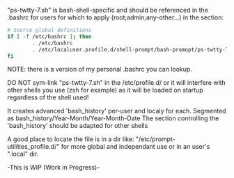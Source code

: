 "ps-twtty-7.sh" is bash-shell-specific and should be referenced in the .bashrc
for users for which to apply (root;admin;any-other...) in the section:
```bash
# Source global definitions
if [ -f /etc/bashrc ]; then
        . /etc/bashrc
        . /etc/localuser.profile.d/shell-prompt/bash-promopt/ps-twtty-7.sh
fi
```
NOTE: there is a version of my personal .bashrc you can lookup.

DO NOT sym-link "ps-twtty-7.sh" in the /etc/profile.d/ or it will interfere with other
shells you use (zsh for example) as it will be loaded on startup regardless of
the shell used!

It creates advanced 'bash_history' per-user and localy for each. 
Segmented as bash_history/Year-Month/Year-Month-Date
The section controlling the 'bash_history' should be adapted for other shells

A good place to locate the file is in a dir like:
"/etc/prompt-utilities_profile.d/" for more global and independant use or in
an user's ".local" dir.

-This is WIP (Work in Progress)-
